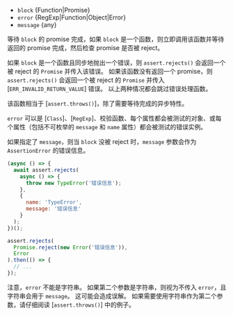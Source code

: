 <!-- YAML
added: v10.0.0
-->
* `block` {Function|Promise}
* `error` {RegExp|Function|Object|Error}
* `message` {any}

等待 `block` 的 promise 完成，如果 `block` 是一个函数，则立即调用该函数并等待返回的 promise 完成，然后检查 promise 是否被 reject。

如果 `block` 是一个函数且同步地抛出一个错误，则 `assert.rejects()` 会返回一个被 reject 的 `Promise` 并传入该错误。
如果该函数没有返回一个 promise，则 `assert.rejects()` 会返回一个被 reject 的 `Promise` 并传入 [`ERR_INVALID_RETURN_VALUE`] 错误。
以上两种情况都会跳过错误处理函数。

该函数相当于 [`assert.throws()`]，除了需要等待完成的异步特性。

`error` 可以是 [`Class`]、[`RegExp`]、校验函数、每个属性都会被测试的对象、或每个属性（包括不可枚举的 `message` 和 `name` 属性）都会被测试的错误实例。

如果指定了 `message`，则当 `block` 没被 reject 时，`message` 参数会作为 `AssertionError` 的错误信息。

```js
(async () => {
  await assert.rejects(
    async () => {
      throw new TypeError('错误信息');
    },
    {
      name: 'TypeError',
      message: '错误信息'
    }
  );
})();
```

```js
assert.rejects(
  Promise.reject(new Error('错误信息')),
  Error
).then(() => {
  // ...
});
```

注意，`error` 不能是字符串。
如果第二个参数是字符串，则视为不传入 `error`，且字符串会用于 `message`。
这可能会造成误解。
如果需要使用字符串作为第二个参数，请仔细阅读 [`assert.throws()`] 中的例子。

